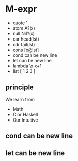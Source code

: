 # M-expr

- quote '
- atom A?(x)
- null Nil?(x)
- car head(lst)
- cdr tail(lst)
- cons \[x@lst]
- cond can be new line
- let can be new line
- lambda \x.x+1
- list \[ 1 2 3 ]

## principle

We learn from

- Math
- C or Haskell
- Our Intuitive

## cond can be new line

## let can be new line

